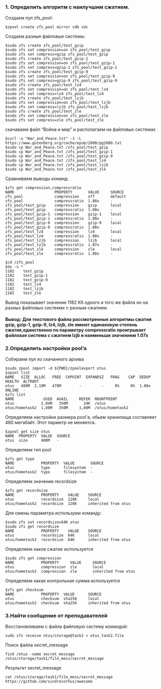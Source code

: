 ### 1. Определить алгоритм с наилучшим сжатием.

Создаем пул zfs_pool:
```
$zpool create zfs_pool mirror sdb sdc
```
Создаем разные файловые системы:
```
$sudo zfs create zfs_pool/test_gzip
$sudo zfs set compression=on zfs_pool/test_gzip
$sudo zfs set compress=gzip zfs_pool/test_gzip
$sudo zfs create zfs_pool/test_gzip-1
$sudo zfs set compression=on zfs_pool/test_gzip-1
$sudo zfs set compress=gzip-1 zfs_pool/test_gzip-1
$sudo zfs create zfs_pool/test_gzip-9
$sudo zfs set compression=on zfs_pool/test_gzip-9
$sudo zfs set compress=gzip-9 zfs_pool/test_gzip-9
$sudo zfs create zfs_pool/test_lz4
$sudo zfs set compression=on zfs_pool/test_lz4
$sudo zfs set compress=lz4 zfs_pool/test_lz4
$sudo zfs create zfs_pool/test_lzjb
$sudo zfs set compression=on zfs_pool/test_lzjb
$sudo zfs set compress=lzjb zfs_pool/test_lzjb
$sudo zfs create zfs_pool/test_zle
$sudo zfs set compression=on zfs_pool/test_zle
$sudo zfs set compress=zle zfs_pool/test_zle
```
скачаваем файл “Война и мир” и располагаем на файловых системах
```
$curl -o "War_and_Peace.txt" -J -L https://www.gutenberg.org/cache/epub/2600/pg2600.txt
$sudo cp War_and_Peace.txt /zfs_pool/test_gzip
$sudo cp War_and_Peace.txt /zfs_pool/test_gzip-1
$sudo cp War_and_Peace.txt /zfs_pool/test_gzip-9
$sudo cp War_and_Peace.txt /zfs_pool/test_lz4
$sudo cp War_and_Peace.txt /zfs_pool/test_lzjb
$sudo cp War_and_Peace.txt /zfs_pool/test_zle
```
Сравниваем выводы команд:
```
$zfs get compression,compressratio
NAME                  PROPERTY       VALUE     SOURCE
zfs_pool              compression    off       default
zfs_pool              compressratio  1.08x     -
zfs_pool/test_gzip    compression    gzip      local
zfs_pool/test_gzip    compressratio  1.08x     -
zfs_pool/test_gzip-1  compression    gzip-1    local
zfs_pool/test_gzip-1  compressratio  1.08x     -
zfs_pool/test_gzip-9  compression    gzip-9    local
zfs_pool/test_gzip-9  compressratio  1.08x     -
zfs_pool/test_lz4     compression    lz4       local
zfs_pool/test_lz4     compressratio  1.08x     -
zfs_pool/test_lzjb    compression    lzjb      local
zfs_pool/test_lzjb    compressratio  1.07x     -
zfs_pool/test_zle     compression    zle       local
zfs_pool/test_zle     compressratio  1.08x     -
```
```
$cd /zfs_pool
$du -s *
1182	test_gzip
1182	test_gzip-1
1182	test_gzip-9
1182	test_lz4
1182	test_lzjb
1182	test_zle
```
Вывод показывает значение 1182 Кб одного и того же файла но на разных файловых системах с разным сжатием.
#### Вывод: Для текстового файла рассмотренные алгоритмы сжатия gzip, gzip-1, gzip-9, lz4, lzjb, zle имеют одинаковую степень сжатия,единственно по параметру compressratio проигрывает файловая система с сжатием lzjb и наименьши значением 1.07x

### 2.Определить настройки pool’a
Собираем пул из скачанного архива
```
$sudo zpool import -d ${PWD}/zpoolexport otus
$zpool list
NAME   SIZE  ALLOC   FREE  CKPOINT  EXPANDSZ   FRAG    CAP  DEDUP    HEALTH  ALTROOT
otus   480M  2,19M   478M        -         -     0%     0%  1.00x    ONLINE  -
$zfs list
NAME             USED  AVAIL     REFER  MOUNTPOINT
otus            2,04M   350M       24K  /otus
otus/hometask2  1,88M   350M     1,88M  /otus/hometask2

```
Определяем настройки размера pool'a, обьем хранилища составляет 480 мегабайт. Этот парметр не меняется.
```
$zpool get size otus
NAME  PROPERTY  VALUE  SOURCE
otus  size      480M   -

```
Определяем тип pool
```
$zfs get type
NAME            PROPERTY  VALUE       SOURCE
otus            type      filesystem  -
otus/hometask2  type      filesystem  -

```
Определяем значение recordsize
```
$zfs get recordsize
NAME            PROPERTY    VALUE    SOURCE
otus            recordsize  128K     local
otus/hometask2  recordsize  128K     inherited from otus
```
Для смены параметра используем команду:
```
$sudo zfs set recordsize=64K otus
$sudo zfs get recordsize
NAME            PROPERTY    VALUE    SOURCE
otus            recordsize  64K      local
otus/hometask2  recordsize  64K      inherited from otus
```
Определяем какое сжатие используется
```
$sudo zfs get compression
NAME            PROPERTY     VALUE     SOURCE
otus            compression  zle       local
otus/hometask2  compression  zle       inherited from otus
```
Определяем какая контрольная сумма используется
```
$zfs get checksum
NAME            PROPERTY  VALUE      SOURCE
otus            checksum  sha256     local
otus/hometask2  checksum  sha256     inherited from otus
```
### 3.Найти сообщение от преподавателей
Восстановливаем с файла файловую систему командой:
```
sudo zfs receive otus/storage@task2 < otus_task2.file 
```
Поиск файла secret_message
```
find /otus -name secret_message
/otus/storage/task1/file_mess/secret_message
```
Результат secret_message 
```
cat /otus/storage/task1/file_mess/secret_message
https://github.com/sindresorhus/awesome
```
